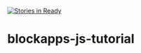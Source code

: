 [![Stories in Ready](https://badge.waffle.io/prashantpawar/blockapps-js-tutorial.png?label=ready&title=Ready)](https://waffle.io/prashantpawar/blockapps-js-tutorial)
# blockapps-js-tutorial
